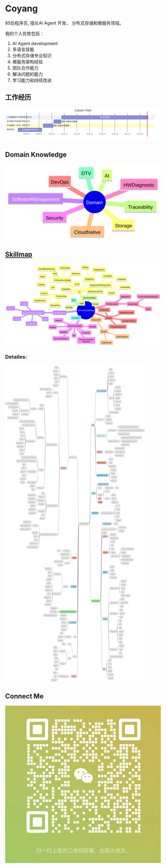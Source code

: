 # Coyang

85后程序员, 擅长AI Agent 开发， 分布式存储和微服务领域。

我的个人优势包括：

1. AI Agent development
2. 多语言技能
3. 分布式存储专业知识
4. 微服务架构经验
5. 团队合作能力
6. 解决问题的能力
7. 学习能力和持续改进

## 工作经历

![creer paht](../images/skillmap/career_path.svg)


## Domain Knowledge

![Domain Knowledge](../images/skillmap/domain_knowledge.svg)
## [Skillmap](./skill/skill_map.mm.md)

![](../images/skillmap/skill_map.mmd.svg)

### Detailes:

![](../images/skillmap/skill_map.svg)

## Connect Me

![](../images/coyang_qr_code.png)

